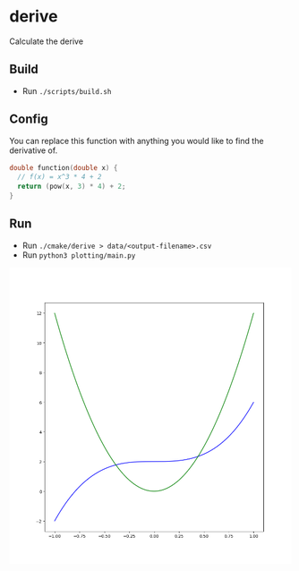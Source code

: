 # derive
Calculate the derive

## Build
- Run `./scripts/build.sh`

## Config
You can replace this function with anything you would like to find the derivative of.
```c
double function(double x) {
  // f(x) = x^3 * 4 + 2
  return (pow(x, 3) * 4) + 2;
}
```

## Run
- Run `./cmake/derive > data/<output-filename>.csv`
- Run `python3 plotting/main.py`

![image](data/Figure_1.png)
